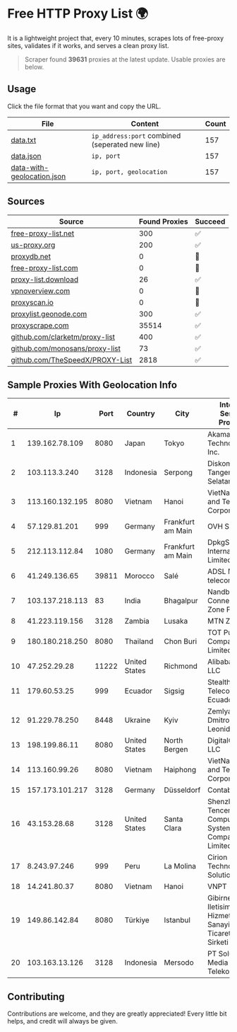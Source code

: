 
# Free HTTP Proxy List 🌍

It is a lightweight project that, every 10 minutes, scrapes lots of free-proxy sites, validates if it works, and serves a clean proxy list.


> Scraper found **39631** proxies at the latest update. Usable proxies are below.

## Usage

Click the file format that you want and copy the URL.


|File|Content|Count|
|----|-------|-----|
|[data.txt](https://raw.githubusercontent.com/themiralay/Proxy-List-World/master/data.txt)|`ip_address:port` combined (seperated new line)|157|
|[data.json](https://raw.githubusercontent.com/themiralay/Proxy-List-World/master/data.json)|`ip, port`|157|
|[data-with-geolocation.json](https://raw.githubusercontent.com/themiralay/Proxy-List-World/master/data-with-geolocation.json)|`ip, port, geolocation`|157|

## Sources

|Source|Found Proxies|Succeed|
|------|-------------|-------|
|[free-proxy-list.net](https://free-proxy-list.net)|300|✅|
|[us-proxy.org](https://www.us-proxy.org)|200|✅|
|[proxydb.net](http://proxydb.net)|0|🚫|
|[free-proxy-list.com](https://free-proxy-list.com/?page=&port=&type%5B%5D=http&type%5B%5D=https&up_time=0&search=Search)|0|🚫|
|[proxy-list.download](https://www.proxy-list.download/HTTP)|26|✅|
|[vpnoverview.com](https://vpnoverview.com/privacy/anonymous-browsing/free-proxy-servers)|0|🚫|
|[proxyscan.io](https://www.proxyscan.io)|0|🚫|
|[proxylist.geonode.com](https://proxylist.geonode.com/api/proxy-list?limit=300&page=1&sort_by=lastChecked&sort_type=desc&protocols=http,https)|300|✅|
|[proxyscrape.com](https://api.proxyscrape.com/v2/?request=displayproxies&protocol=http&timeout=10000&country=all&ssl=all&anonymity=all)|35514|✅|
|[github.com/clarketm/proxy-list](https://raw.githubusercontent.com/clarketm/proxy-list/master/proxy-list-raw.txt)|400|✅|
|[github.com/monosans/proxy-list](https://raw.githubusercontent.com/monosans/proxy-list/main/proxies/http.txt)|73|✅|
|[github.com/TheSpeedX/PROXY-List](https://raw.githubusercontent.com/TheSpeedX/PROXY-List/master/http.txt)|2818|✅|


## Sample Proxies With Geolocation Info

|#|Ip|Port|Country|City|Internet Service Provider|
|-|--|----|-------|----|-------------------------|
|1|139.162.78.109|8080|Japan|Tokyo|Akamai Technologies, Inc.|
|2|103.113.3.240|3128|Indonesia|Serpong|Diskominfo Tangerang Selatan|
|3|113.160.132.195|8080|Vietnam|Hanoi|VietNam Post and Telecom Corporation|
|4|57.129.81.201|999|Germany|Frankfurt am Main|OVH SAS|
|5|212.113.112.84|1080|Germany|Frankfurt am Main|DpkgSoft International Limited|
|6|41.249.136.65|39811|Morocco|Salé|ADSL Maroc telecom|
|7|103.137.218.113|83|India|Bhagalpur|Nandbalaji Connecting Zone Pvt. Ltd|
|8|41.223.119.156|3128|Zambia|Lusaka|MTN Zambia|
|9|180.180.218.250|8080|Thailand|Chon Buri|TOT Public Company Limited|
|10|47.252.29.28|11222|United States|Richmond|Alibaba Cloud LLC|
|11|179.60.53.25|999|Ecuador|Sigsig|Stealth Telecom del Ecuador|
|12|91.229.78.250|8448|Ukraine|Kyiv|Zemlyaniy Dmitro Leonidovich|
|13|198.199.86.11|8080|United States|North Bergen|DigitalOcean, LLC|
|14|113.160.99.26|8080|Vietnam|Haiphong|VietNam Post and Telecom Corporation|
|15|157.173.101.217|3128|Germany|Düsseldorf|Contabo GmbH|
|16|43.153.28.68|3128|United States|Santa Clara|Shenzhen Tencent Computer Systems Company Limited|
|17|8.243.97.246|999|Peru|La Molina|Cirion Technologies Solutions|
|18|14.241.80.37|8080|Vietnam|Hanoi|VNPT|
|19|149.86.142.84|8080|Türkiye|Istanbul|Gibirnet Iletisim Hizmetleri Sanayi VE Ticaret Limited Sirketi|
|20|103.163.13.126|3128|Indonesia|Mersodo|PT Solusi Media Telekomunikasi|



## Contributing

Contributions are welcome, and they are greatly appreciated! Every
little bit helps, and credit will always be given.

